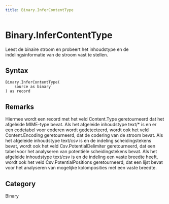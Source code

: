 ```yaml
---
title: Binary.InferContentType
---
```


# Binary.InferContentType


Leest de binaire stroom en probeert het inhoudstype en de indelingsinformatie van de stroom vast te stellen.


## Syntax

```powerquery
Binary.InferContentType(
    source as binary
) as record
```


## Remarks

Hiermee wordt een record met het veld Content.Type geretourneerd dat het afgeleide MIME-type bevat. Als het afgeleide inhoudstype text/\* is en er een codetabel voor coderen wordt gedetecteerd, wordt ook het veld Content.Encoding geretourneerd, dat de codering van de stroom bevat. Als het afgeleide inhoudstype text/csv is en de indeling scheidingstekens bevat, wordt ook het veld Csv.PotentialDelimiter geretourneerd, dat een tabel voor het analyseren van potentiële scheidingstekens bevat. Als het afgeleide inhoudstype text/csv is en de indeling een vaste breedte heeft, wordt ook het veld Csv.PotentialPositions geretourneerd, dat een lijst bevat voor het analyseren van mogelijke kolomposities met een vaste breedte.



## Category
Binary
